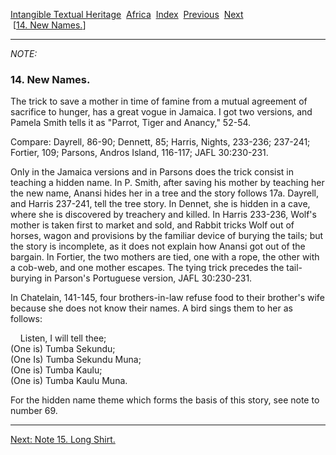 [Intangible Textual Heritage](../../index)  [Africa](../index) 
[Index](index)  [Previous](jas013n)  [Next](jas015n)   
 \[[14. New Names.](jas014)\]

------------------------------------------------------------------------

*NOTE:* 

### 14. New Names.

The trick to save a mother in time of famine from a mutual agreement of
sacrifice to hunger, has a great vogue in Jamaica. I got two versions,
and Pamela Smith tells it as "Parrot, Tiger and Anancy," 52-54.

Compare: Dayrell, 86-90; Dennett, 85; Harris, Nights, 233-236; 237-241;
Fortier, 109; Parsons, Andros Island, 116-117; JAFL 30:230-231.

Only in the Jamaica versions and in Parsons does the trick consist in
teaching a hidden name. In P. Smith, after saving his mother by teaching
her the new name, Anansi hides her in a tree and the story follows 17a.
Dayrell, and Harris 237-241, tell the tree story. In Dennet, she is
hidden in a cave, where she is discovered by treachery and killed. In
Harris 233-236, Wolf's mother is taken first to market and sold, and
Rabbit tricks Wolf out of horses, wagon and provisions by the familiar
device of burying the tails; but the story is incomplete, as it does not
explain how Anansi got out of the bargain. In Fortier, the two mothers
are tied, one with a rope, the other with a cob-web, and one mother
escapes. The tying trick precedes the tail-burying in Parson's
Portuguese version, JAFL 30:230-231.

In Chatelain, 141-145, four brothers-in-law refuse food to their
brother's wife because she does not know their names. A bird sings them
to her as follows:

    Listen, I will tell thee;  
(One is) Tumba Sekundu;  
(One Is) Tumba Sekundu Muna;  
(One is) Tumba Kaulu;  
(One is) Tumba Kaulu Muna.

For the hidden name theme which forms the basis of this story, see note
to number 69.

------------------------------------------------------------------------

[Next: Note 15. Long Shirt.](jas015n)
